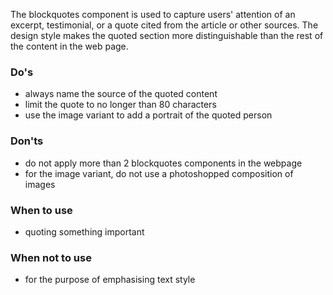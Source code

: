 The blockquotes component is used to capture users' attention of an excerpt, testimonial, or a quote cited from the article or other sources. The design style makes the quoted section more distinguishable than the rest of the content in the web page.

### Do's

- always name the source of the quoted content
- limit the quote to no longer than 80 characters
- use the image variant to add a portrait of the quoted person

### Don'ts

- do not apply more than 2 blockquotes components in the webpage
- for the image variant, do not use a photoshopped composition of images

### When to use

- quoting something important

### When not to use

- for the purpose of emphasising text style
